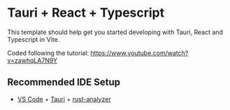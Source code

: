# Tauri + React + Typescript

This template should help get you started developing with Tauri, React and Typescript in Vite.

Coded following the tutorial: https://www.youtube.com/watch?v=zawhqLA7N9Y

## Recommended IDE Setup

- [VS Code](https://code.visualstudio.com/) + [Tauri](https://marketplace.visualstudio.com/items?itemName=tauri-apps.tauri-vscode) + [rust-analyzer](https://marketplace.visualstudio.com/items?itemName=rust-lang.rust-analyzer)
